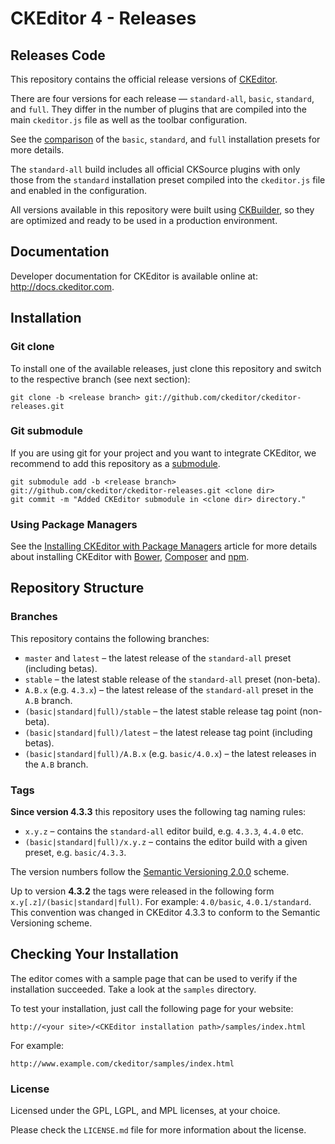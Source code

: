 CKEditor 4 - Releases
=====================

## Releases Code

This repository contains the official release versions of [CKEditor](http://ckeditor.com).

There are four versions for each release &mdash; `standard-all`, `basic`, `standard`, and `full`.
They differ in the number of plugins that are compiled into the main `ckeditor.js` file as well as the toolbar configuration.

See the [comparison](http://ckeditor.com/presets) of the `basic`, `standard`, and `full` installation presets for more details.

The `standard-all` build includes all official CKSource plugins with only those from the `standard` installation preset compiled into the `ckeditor.js` file and enabled in the configuration. 

All versions available in this repository were built using [CKBuilder](http://ckeditor.com/builder), so they are optimized and ready to be used in a production environment.

## Documentation

Developer documentation for CKEditor is available online at: <http://docs.ckeditor.com>.

## Installation

### Git clone

To install one of the available releases, just clone this repository and switch to the respective branch (see next section):

	git clone -b <release branch> git://github.com/ckeditor/ckeditor-releases.git
	
### Git submodule

If you are using git for your project and you want to integrate CKEditor, we recommend to add this repository as a
[submodule](http://git-scm.com/book/en/Git-Tools-Submodules).

	git submodule add -b <release branch> git://github.com/ckeditor/ckeditor-releases.git <clone dir>
	git commit -m "Added CKEditor submodule in <clone dir> directory."

### Using Package Managers

See the [Installing CKEditor with Package Managers](http://docs.ckeditor.com/#!/guide/dev_package_managers) article for more details about installing CKEditor with [Bower](http://bower.io/), [Composer](https://getcomposer.org/) and [npm](https://www.npmjs.com/).

## Repository Structure

### Branches

This repository contains the following branches:

  - `master` and `latest` &ndash; the latest release of the `standard-all` preset (including betas).
  - `stable` &ndash; the latest stable release of the `standard-all` preset (non-beta).
  - `A.B.x` (e.g. `4.3.x`) &ndash; the latest release of the `standard-all` preset in the `A.B` branch.
  - `(basic|standard|full)/stable` &ndash; the latest stable release tag point (non-beta).
  - `(basic|standard|full)/latest` &ndash; the latest release tag point (including betas).
  - `(basic|standard|full)/A.B.x` (e.g. `basic/4.0.x`) &ndash; the latest releases in the `A.B` branch.

### Tags

**Since version 4.3.3** this repository uses the following tag naming rules:

  - `x.y.z` &ndash; contains the `standard-all` editor build, e.g. `4.3.3`, `4.4.0` etc.
  - `(basic|standard|full)/x.y.z` &ndash; contains the editor build with a given preset, e.g. `basic/4.3.3`.

The version numbers follow the [Semantic Versioning 2.0.0](http://semver.org/) scheme.

Up to version **4.3.2** the tags were released in the following form `x.y[.z]/(basic|standard|full)`.
For example: `4.0/basic`, `4.0.1/standard`. This convention was changed in CKEditor 4.3.3 to conform to the Semantic Versioning scheme.

## Checking Your Installation

The editor comes with a sample page that can be used to verify if the installation succeeded. Take a look at the `samples` directory.

To test your installation, just call the following page for your website:

	http://<your site>/<CKEditor installation path>/samples/index.html

For example:

	http://www.example.com/ckeditor/samples/index.html

### License

Licensed under the GPL, LGPL, and MPL licenses, at your choice.

Please check the `LICENSE.md` file for more information about the license.